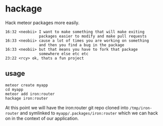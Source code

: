 hackage
=======

Hack meteor packages more easily.

```
16:32 <neobii> I want to make something that will make exiting
               packages easier to modify and make pull requests
16:33 <neobii> cause a lot of times you are working on something
               and then you find a bug in the package
16:33 <neobii> but that means you have to fork that package
               somewhere else etc etc
23:22 <rcy> ok, thats a fun project
```

## usage

```
meteor create myapp
cd myapp
meteor add iron:router
hackage iron:router
```

At this point we will have the iron:router git repo cloned into
`/tmp/iron-router` and symlinked to `myapp/.packages/iron:router`
which we can hack on in the context of our application.
